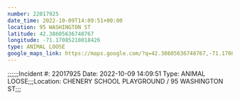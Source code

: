 ```yaml
---
number: 22017925
date_time: 2022-10-09T14:09:51+00:00
location: 95 WASHINGTON ST
latitude: 42.38605636748767
longitude: -71.17085218018426
type: ANIMAL LOOSE
google_maps_link: https://maps.google.com/?q=42.38605636748767,-71.17085218018426
---
```


;;;;;;Incident #: 22017925  Date: 2022-10-09 14:09:51   Type: ANIMAL LOOSE;;;Location: CHENERY SCHOOL PLAYGROUND / 95 WASHINGTON ST;;;
